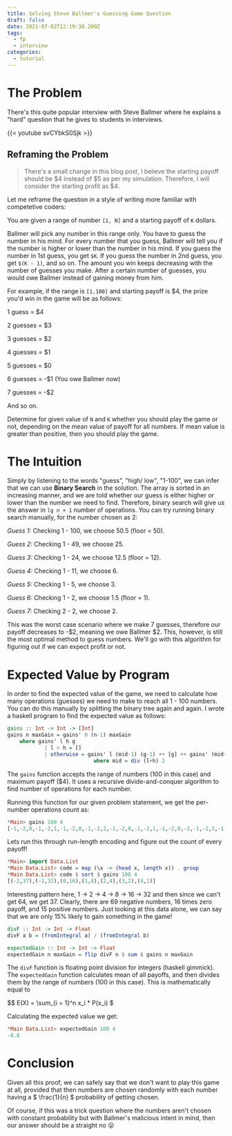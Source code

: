 ```yaml
---
title: Solving Steve Ballmer's Guessing Game Question
draft: false
date: 2021-07-02T12:19:38.209Z
tags:
  - fp
  - interview
categories:
  - tutorial
---
```

# The Problem

There's this quite popular interview with Steve Ballmer where he explains a "hard" question that he gives to students in interviews.

{{< youtube svCYbkS0Sjk >}}

## Reframing the Problem

> There's a small change in this blog post, I believe the starting payoff should be \$4 instead of $5 as per my simulation. Therefore, I will consider the starting profit as \$4.

Let me reframe the question in a style of writing more familiar with competetive coders:

You are given a range of number `[1, N]` and a starting payoff of `K` dollars.

Ballmer will pick any number in this range only. You have to guess the number in his mind. For every number that you guess, Ballmer will tell you if the number is higher or lower than the number in his mind. If you guess the number in 1st guess, you get `$K`. If you guess the number in 2nd guess, you get `$(K - 1)`, and so on. The amount you win keeps decreasing with the number of guesses you make. After a certain number of guesses, you would owe Ballmer instead of gaining money from him.

For example, if the range is `[1,100]` and starting payoff is \$4, the prize you'd win in the game will be as follows:

1 guess = \$4

2 guesses = \$3

3 guesses = \$2

4 guesses = \$1

5 guesses = \$0

6 guesses = -\$1 (You owe Ballmer now)

7 guesses = -\$2

And so on.

Determine for given value of `N` and `K` whether you should play the game or not, depending on the mean value of payoff for all numbers. If mean value is greater than positive, then you should play the game.

# The Intuition

Simply by listening to the words "guess", "high/ low", "1-100", we can infer that we can use **Binary Search** in the solution. The array is sorted in an increasing manner, and we are told whether our guess is either higher or lower than the number we need to find. Therefore, binary search will give us the answer in `lg n + 1` number of operations. You can try running binary search manually, for the number chosen as 2:

*Guess 1:* Checking 1 - 100, we choose 50.5 (floor = 50).

*Guess 2:* Checking 1 - 49, we choose 25.

*Guess 3:* Checking 1 - 24, we choose 12.5 (floor = 12).

*Guess 4:* Checking 1 - 11, we choose 6.

*Guess 5:* Checking 1 - 5, we choose 3.

*Guess 6:* Checking 1 - 2, we choose 1.5 (floor = 1).

*Guess 7:* Checking 2 - 2, we choose 2.

This was the worst case scenario where we make 7 guesses, therefore our payoff decreases to -$2, meaning we owe Ballmer $2. This, however, is still the most optimal method to guess numbers. We'll go with this algorithm for figuring out if we can expect profit or not.

# Expected Value by Program

In order to find the expected value of the game, we need to calculate how many operations (guesses) we need to make to reach all 1 - 100 numbers. You can do this manually by splitting the binary tree again and again. I wrote a haskell program to find the expected value as follows:

```haskell
gains :: Int -> Int -> [Int]
gains n maxGain = gains' 0 (n-1) maxGain
    where gains' l h g
            | l > h = []
            | otherwise = gains' l (mid-1) (g-1) ++ [g] ++ gains' (mid+1) h (g-1)
                            where mid = div (l+h) 2
```

The `gains` function accepts the range of numbers (100 in this case) and maximum payoff ($4). It uses a recursive divide-and-conquer algorithm to find number of operations for each number.

Running this function for our given problem statement, we get the per-number operations count as:

```haskell
*Main> gains 100 4
[-1,-2,0,-1,-2,1,-1,-2,0,-1,-2,2,-1,-2,0,-1,-2,1,-1,-2,0,-2,-1,-2,3,-1,-2,0,-1,-2,1,-1,-2,0,-1,-2,2,-1,-2,0,-1,-2,1,-1,-2,0,-2,-1,-2,4,-1,-2,0,-1,-2,1,-1,-2,0,-1,-2,2,-1,-2,0,-1,-2,1,-1,-2,0,-2,-1,-2,3,-1,-2,0,-1,-2,1,-1,-2,0,-2,-1,-2,2,-1,-2,0,-1,-2,1,-1,-2,0,-2,-1,-2]
```

Lets run this through run-length encoding and figure out the count of every payoff!

```haskell
*Main> import Data.List
*Main Data.List> code = map (\x -> (head x, length x)) . group
*Main Data.List> code $ sort $ gains 100 4
[(-2,37),(-1,32),(0,16),(1,8),(2,4),(3,2),(4,1)]
```

Interesting pattern here, 1 -> 2 -> 4 -> 8 -> 16 -> 32 and then since we can't get 64, we get 37. Clearly, there are 69 negative numbers, 16 times zero payoff, and 15 positive numbers. Just looking at this data alone, we can say that we are only 15% likely to gain something in the game!

```haskell
divF :: Int -> Int -> Float
divF a b = (fromIntegral a) / (fromIntegral b)

expectedGain :: Int -> Int -> Float
expectedGain n maxGain = flip divF n $ sum $ gains n maxGain
```

The `divF` function is floating point division for integers (haskell gimmick). The `expectedGain` function calculates mean of all payoffs, and then divides them by the range of numbers (100 in this case). This is mathematically equal to

$$ E(X) = \sum_{i = 1}^n x_i * P(x_i) $

Calculating the expected value we get:

```haskell
*Main Data.List> expectedGain 100 4
-0.8
```

# Conclusion

Given all this proof, we can safely say that we don't want to play this game at all, provided that then numbers are chosen randomly with each number having a $ \frac{1}{n} $ probability of getting chosen.

Of course, if this was a trick question where the numbers aren't chosen with constant probability but with Ballmer's malicious intent in mind, then our answer should be a straight no 😛